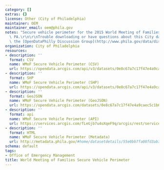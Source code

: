 ```yaml
---
category: []
extras: {}
license: Other (City of Philadelphia)
maintainer: OEM
maintainer_email: oem@phila.gov
notes: "Secure vehicle perimeter for the 2015 World Meeting of Families in Philadelphia,\
  \ PA.\r\n\r\nTrouble downloading or have questions about this City dataset? Visit\
  \ the [OpenDataPhilly Discussion Group](http://www.phila.gov/data/discuss/)"
organization: City of Philadelphia
resources:
- description: ''
  format: CSV
  name: WMoF Secure Vehicle Perimeter (CSV)
  url: https://opendata.arcgis.com/api/v3/datasets/0e8c67a7c17f47e4a9caec5c1b65a649_0/downloads/data?format=csv&spatialRefId=4326
- description: ''
  format: SHP
  name: WMoF Secure Vehicle Perimeter (SHP)
  url: https://opendata.arcgis.com/api/v3/datasets/0e8c67a7c17f47e4a9caec5c1b65a649_0/downloads/data?format=shp&spatialRefId=4326
- description: ''
  format: GeoJSON
  name: WMoF Secure Vehicle Perimeter (GeoJSON)
  url: https://opendata.arcgis.com/datasets/0e8c67a7c17f47e4a9caec5c1b65a649_0.geojson
- description: ''
  format: api
  name: WMoF Secure Vehicle Perimeter (API)
  url: https://services.arcgis.com/fLeGjb7u4uXqeF9q/arcgis/rest/services/Secure_Vehicle_Perimeter_WMoF/FeatureServer/0/query?outFields=*&where=1%3D1
- description: ''
  format: HTML
  name: WMoF Secure Vehicle Perimeter (Metadata)
  url: http://metadata.phila.gov/#home/datasetdetails/55e0bb7fa08fd3ab7a6bcd25/representationdetails/55e0bc1fa08fd3ab7a6bcd2c/
schema: default
tags:
- Office of Emergency Management
title: World Meeting of Families Secure Vehicle Perimeter
---
```

